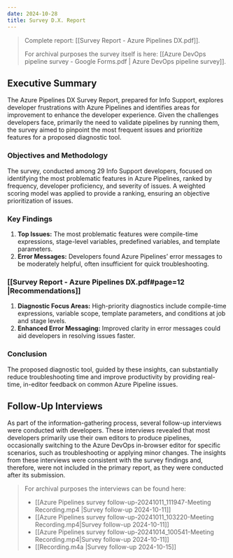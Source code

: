 ```yaml
---
date: 2024-10-28
title: Survey D.X. Report
---
```

> Complete report: [[Survey Report - Azure Pipelines DX.pdf]].
> 
> For archival purposes the survey itself is here: [[Azure DevOps pipeline survey - Google Forms.pdf | Azure DevOps pipeline survey]].
## Executive Summary

The Azure Pipelines DX Survey Report, prepared for Info Support, explores developer frustrations with Azure Pipelines and identifies areas for improvement to enhance the developer experience. Given the challenges developers face, primarily the need to validate pipelines by running them, the survey aimed to pinpoint the most frequent issues and prioritize features for a proposed diagnostic tool.

### Objectives and Methodology

The survey, conducted among 29 Info Support developers, focused on identifying the most problematic features in Azure Pipelines, ranked by frequency, developer proficiency, and severity of issues. A weighted scoring model was applied to provide a ranking, ensuring an objective prioritization of issues.

### Key Findings

1. **Top Issues:** The most problematic features were compile-time expressions, stage-level variables, predefined variables, and template parameters.
2. **Error Messages:** Developers found Azure Pipelines’ error messages to be moderately helpful, often insufficient for quick troubleshooting.

### [[Survey Report - Azure Pipelines DX.pdf#page=12 |Recommendations]]

1. **Diagnostic Focus Areas:** High-priority diagnostics include compile-time expressions, variable scope, template parameters, and conditions at job and stage levels.
2. **Enhanced Error Messaging:** Improved clarity in error messages could aid developers in resolving issues faster.

### Conclusion

The proposed diagnostic tool, guided by these insights, can substantially reduce troubleshooting time and improve productivity by providing real-time, in-editor feedback on common Azure Pipeline issues.

## Follow-Up Interviews  
As part of the information-gathering process, several follow-up interviews were conducted with developers. These interviews revealed that most developers primarily use their own editors to produce pipelines, occasionally switching to the Azure DevOps in-browser editor for specific scenarios, such as troubleshooting or applying minor changes. The insights from these interviews were consistent with the survey findings and, therefore, were not included in the primary report, as they were conducted after its submission.

> For archival purposes the interviews can be found here:
> 	- [[Azure Pipelines survey follow-up-20241011_111947-Meeting Recording.mp4 |Survey follow-up 2024-10-11]]
> 	- [[Azure Pipelines survey follow-up-20241011_103220-Meeting Recording.mp4|Survey follow-up 2024-10-11]]
> 	- [[Azure Pipelines survey follow-up-20241014_100541-Meeting Recording.mp4|Survey follow-up 2024-10-11]]
> 	- [[Recording.m4a |Survey follow-up 2024-10-15]]